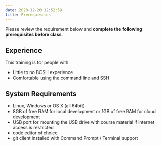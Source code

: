 ```yaml
---
date: 2020-12-20 12:52:59
title: Prerequisites
---
```


Please review the requirement below and **complete the following prerequisites before class**.

## Experience

This training is for people with:

* Little to no BOSH experience
* Comfortable using the command line and SSH


## System Requirements

* Linux, Windows or OS X (all 64bit)
* 8GB of free RAM for local development or 1GB of free RAM for cloud development
* USB port for mounting the USB drive with course material if internet access is restricted
* code editor of choice
* git client installed with Command Prompt / Terminal support
